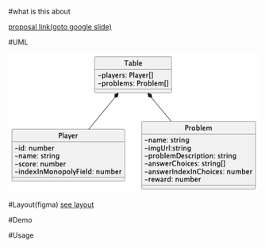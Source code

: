 #what is this about

[proposal link(goto google slide)](https://docs.google.com/presentation/d/1GKUPFWZzB3xPCd55HY_4h1yUJOsplH0LWmvnU8Fxl6w/edit#slide=id.p)

#UML

![png](https://raw.githubusercontent.com/graduation-thesis-app/graduation_thesis/main/uml/main.png)

#Layout(figma)
[see layout](https://www.figma.com/file/B2rQa2V7Yg9Ft2nGvsX5ZD/Login-Page-design?node-id=105%3A125&t=qQMF35wkGJHR5rTs-1)

#Demo

#Usage
